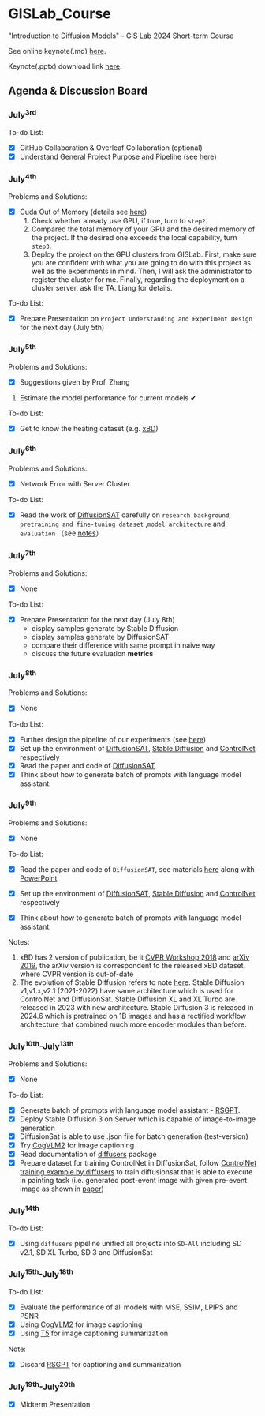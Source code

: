 # GISLab_Course

"Introduction to Diffusion Models" - GIS Lab 2024 Short-term Course

See online keynote(.md) [here](./docs/keynote.md).

Keynote(.pptx) download link [here](https://pan.baidu.com/s/1NAZi_NWV3lNLi1rNXhJxhA?pwd=0702).

## Agenda & Discussion Board

### July<sup>3rd</sup>

To-do List:

- [x] GitHub Collaboration & Overleaf Collaboration (optional)
- [x] Understand General Project Purpose and Pipeline (see [here](./docs/pipeline.md))

### July<sup>4th</sup>

Problems and Solutions:

- [x] Cuda Out of Memory (details see [here](./discussion.md#74-syt))
  1. Check whether already use GPU, if true, turn to `step2`.
  2. Compared the total memory of your GPU and the desired memory of the project. If the desired one exceeds the local capability, turn `step3`.
  3. Deploy the project on the GPU clusters from GISLab. First, make sure you are confident with what you are going to do with this project as well as the experiments in mind. Then, I will ask the administrator to register the cluster for me. Finally, regarding the deployment on a cluster server, ask the TA. Liang for details.

To-do List:

- [x] Prepare Presentation on `Project Understanding and Experiment Design` for the next day (July 5th)

### July<sup>5th</sup>

Problems and Solutions:

- [x] Suggestions given by Prof. Zhang

1. Estimate the model performance for current models ✔


To-do List:

- [x] Get to know the heating dataset (e.g. [xBD](https://xview2.org/dataset))

### July<sup>6th</sup>

Problems and Solutions:

- [x] Network Error with Server Cluster

To-do List:

- [x] Read the work of [DiffusionSAT](./readings/DiffusionSAT/Khanna%20et%20al_2023_DiffusionSat.pdf) carefully on `research background`, `pretraining and fine-tuning dataset` ,`model architecture` and `evaluation` （see [notes](./discussion.md#76sakura)）

### July<sup>7th</sup>

Problems and Solutions:

- [x] None

To-do List:

- [x] Prepare Presentation for the next day (July 8th)
  - display samples generate by Stable Diffusion
  - display samples generate by DiffusionSAT
  - compare their difference with same prompt in naive way
  - discuss the future evaluation **metrics**

### July<sup>8th</sup>

Problems and Solutions:

- [x] None

To-do List:

- [x] Further design the pipeline of our experiments (see [here](./docs/pipeline.md/#experiments))
- [x] Set up the environment of  [DiffusionSAT](https://github.com/samar-khanna/DiffusionSat), [Stable Diffusion](https://github.com/CompVis/stable-diffusion) and [ControlNet](https://github.com/lllyasviel/ControlNet) respectively
- [x] Read the paper and code of [DiffusionSAT](https://github.com/samar-khanna/DiffusionSat)
- [x] Think about how to generate batch of prompts with language model assistant.

### July<sup>9th</sup>

Problems and Solutions:

- [x] None

To-do List:

- [x] Read the paper and code of `DiffusionSAT`, see materials [here](./docs/introduction_to_diffusionsat.md) along with [PowerPoint](./lectures/Introduction_to_DiffusionSAT.pptx)
- [x] Set up the environment of  [DiffusionSAT](https://github.com/samar-khanna/DiffusionSat), [Stable Diffusion](https://github.com/CompVis/stable-diffusion) and [ControlNet](https://github.com/lllyasviel/ControlNet) respectively
  
- [x] Think about how to generate batch of prompts with language model assistant.

Notes:

1. xBD has 2 version of publication, be it [CVPR Workshop 2018](https://openaccess.thecvf.com/content_CVPRW_2019/html/cv4gc/Gupta_Creating_xBD_A_Dataset_for_Assessing_Building_Damage_from_Satellite_CVPRW_2019_paper.html) and [arXiv 2019](https://arxiv.org/abs/1911.09296), the arXiv version is correspondent to the released xBD dataset, where CVPR version is out-of-date
2. The evolution of Stable Diffusion refers to note [here](./discussion.md#introduction-to-stable-diffusion-series-model). Stable Diffusion v1,v1.x,v2.1 (2021-2022) have same architecture which is used for ControlNet and  DiffusionSat. Stable Diffusion XL and XL Turbo are released in 2023 with new architecture. Stable Diffusion 3 is released in 2024.6 which is pretrained on 1B images and has a rectified workflow architecture that combined much more encoder modules than before.

### July<sup>10th</sup>-July<sup>13th</sup>

Problems and Solutions:

- [x] None

To-do List:

- [x] Generate batch of prompts with language model assistant - [RSGPT](./projects/RSGPT/README.md).
- [x] Deploy Stable Diffusion 3 on Server which is capable of image-to-image generation
- [x] DiffusionSat is able to use .json file for batch generation (test-version)
- [x] Try [CogVLM2](https://huggingface.co/THUDM/cogvlm2-llama3-chat-19B) for image captioning
- [x] Read documentation of [diffusers](https://hf-mirror.com/docs/diffusers/v0.29.2/en/index) package
- [x] Prepare dataset for training ControlNet in DiffusionSat, follow [ControlNet training example by diffusers](./docs/train_with_diffusers.md) to train diffusionsat that is able to execute in painting task (i.e. generated post-event image with given pre-event image as shown in [paper](./readings/DiffusionSAT/Khanna%20et%20al_2023_DiffusionSat.pdf))

### July<sup>14th</sup>

To-do List:

- [x] Using `diffusers` pipeline unified all projects into `SD-All` including SD v2.1, SD XL Turbo, SD 3 and DiffusionSat

### July<sup>15th</sup>-July<sup>18th</sup>

To-do List:

- [x] Evaluate the performance of all models with MSE, SSIM, LPIPS and PSNR
- [x] Using [CogVLM2](https://huggingface.co/THUDM/cogvlm2-llama3-chat-19B) for image captioning
- [x] Using [T5](https://huggingface.co/google-t5/t5-large) for image captioning summarization

Note:

- [x] Discard [RSGPT](./projects/RSGPT/README.md) for captioning and summarization

### July<sup>19th</sup>-July<sup>20th</sup>

- [x] Midterm Presentation
